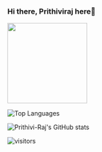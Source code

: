 ### Hi there, Prithiviraj here👋

<!--
**Prithivi-Raj/Prithivi-Raj** is a ✨ _special_ ✨ repository because its `README.md` (this file) appears on your GitHub profile.

Here are some ideas to get you started:

- 🔭 I’m currently working on ...
- 🌱 I’m currently learning ...
- 👯 I’m looking to collaborate on ...
- 🤔 I’m looking for help with ...
- 💬 Ask me about ...
- 📫 How to reach me: ...
- 😄 Pronouns: ...
- ⚡ Fun fact: ...
-->

<img height="180em" src="https://github-readme-stats.vercel.app/api?username=Prithivi-Raj&show_icons=true&hide_border=true&&count_private=true&include_all_commits=true" />

![Top Languages](https://github-readme-stats.vercel.app/api/top-langs/?username=Prithivi-Raj)

![Prithivi-Raj's GitHub stats](https://github-readme-stats.vercel.app/api?username=Prithivi-Raj&show_icons=true&theme=dark&&count_private=true&include_all_commits=true)

![visitors](https://visitor-badge.glitch.me/badge?page_id=page.id)
